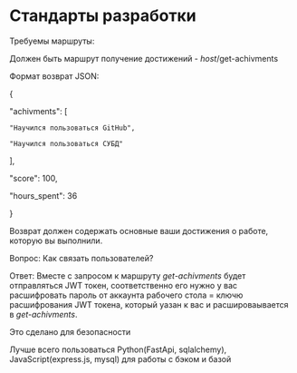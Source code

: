 # Стандарты разработки

Требуемы маршруты:

Должен быть маршрут получение достижений - *host*/get-achivments

Формат возврат JSON:


{

  "achivments": [
  
    "Научился пользоваться GitHub",
    
    "Научился пользоваться СУБД"
    
  ],
  
  "score": 100,
  
  "hours_spent": 36
  
}


Возврат должен содержать основные ваши достижения о работе, которую вы выполнили.


Вопрос: Как связать пользователей?

Ответ: Вместе с запросом к маршруту *get-achivments* будет отправляться JWT токен, соответственно его нужно у вас расшифровать пароль от аккаунта рабочего стола = ключю расшифрования JWT токена, который уазан к вас и расшироваывается в *get-achivments*.

Это сделано для безопасности

Лучше всего пользоваться Python(FastApi, sqlalchemy), JavaScript(express.js, mysql) для работы с бэком и базой
